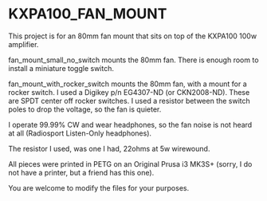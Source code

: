 # KXPA100_FAN_MOUNT

This project is for an 80mm fan mount that sits on top of the KXPA100 100w amplifier.

fan_mount_small_no_switch mounts the 80mm fan. There is enough room to install a miniature toggle switch.

fan_mount_with_rocker_switch mounts the 80mm fan, with a mount for a rocker switch. I used a Digikey p/n EG4307-ND (or CKN2008-ND). These are SPDT center off rocker switches. I used a resistor between the switch poles to drop the voltage, so the fan is quieter.

I operate 99.99% CW and wear headphones, so the fan noise is not heard at all (Radiosport Listen-Only headphones).

The resistor I used, was one I had, 22ohms at 5w wirewound. 

All pieces were printed in PETG on an Original Prusa i3 MK3S+ (sorry, I do not have a printer, but a friend has this one).

You are welcome to modify the files for your purposes.
